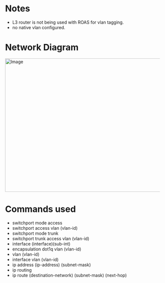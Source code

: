# **Notes**
- L3 router is not being used with ROAS for vlan tagging.
- no native vlan configured.

# **Network Diagram**
<img width="791" height="433" alt="Image" src="https://github.com/user-attachments/assets/75c6a82e-1f95-4f46-96be-ca4a32c7cb60" />

# **Commands used**
- switchport mode access
- switchport access vlan (vlan-id)
- switchport mode trunk
- switchport trunk access vlan (vlan-id)
- interface (interface)(sub-int)
- encapsulation dot1q vlan (vlan-id)
- vlan (vlan-id)
- interface vlan (vlan-id)
- ip address (ip-address) (subnet-mask)
- ip routing
- ip route (destination-network) (subnet-mask) (next-hop)

